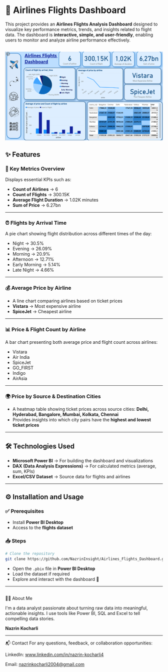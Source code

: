 
# 🛫 Airlines Flights Dashboard

This project provides an **Airlines Flights Analysis Dashboard** designed to visualize key performance metrics, trends, and insights related to flight data.
The dashboard is **interactive, simple, and user-friendly**, enabling users to monitor and analyze airline performance effectively.



## 

<p align="center">
  <img src="dashboard.png" width="800">
</p>  


## ✨ Features

### 🔑 Key Metrics Overview

Displays essential KPIs such as:

* **Count of Airlines** → 6
* **Count of Flights** → 300.15K
* **Average Flight Duration** → 1.02K minutes
* **Sum of Price** → 6.27bn

---

### ⏰ Flights by Arrival Time

A pie chart showing flight distribution across different times of the day:

* Night → 30.5%
* Evening → 26.09%
* Morning → 20.9%
* Afternoon → 12.71%
* Early Morning → 5.14%
* Late Night → 4.66%

---

### 💰 Average Price by Airline

* A line chart comparing airlines based on ticket prices
* **Vistara** → Most expensive airline
* **SpiceJet** → Cheapest airline

---

### 📊 Price & Flight Count by Airline

A bar chart presenting both average price and flight count across airlines:

* Vistara
* Air India
* SpiceJet
* GO\_FIRST
* Indigo
* AirAsia

---

### 🌍 Price by Source & Destination Cities

* A heatmap table showing ticket prices across source cities:
  **Delhi, Hyderabad, Bangalore, Mumbai, Kolkata, Chennai**
* Provides insights into which city pairs have the **highest and lowest ticket prices**

---

## 🛠 Technologies Used

* **Microsoft Power BI** → For building the dashboard and visualizations
* **DAX (Data Analysis Expressions)** → For calculated metrics (average, sum, KPIs)
* **Excel/CSV Dataset** → Source data for flights and airlines

---

## ⚙️ Installation and Usage

### ✅ Prerequisites

* Install **Power BI Desktop**
* Access to the **flights dataset**

### 📥 Steps

```bash
# Clone the repository
git clone https://github.com/NazrinInsight/Airlines_Flights_Dashboard.git
```

* Open the `.pbix` file in **Power BI Desktop**
* Load the dataset if required
* Explore and interact with the dashboard 🚀

---

## 
👩‍💻 About Me

I'm a data analyst passionate about turning raw data into meaningful, actionable insights. I use tools like Power BI, SQL and Excel to tell compelling data stories.

**Nazrin Kocharli**

---
📬 Contact
For any questions, feedback, or collaboration opportunities:

LinkedIn: www.linkedin.com/in/nazrin-kocharli4

Email: nazrinkocharli2004@gmail.com

